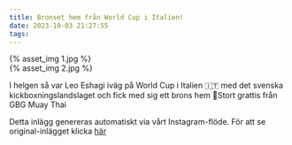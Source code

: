 ```yaml
---
title: Bronset hem från World Cup i Italien!
date: 2023-10-03 21:27:55
tags:
---
```

<div class="postId" style="display: none;">ID: 17886301913931312</div>



<div
class="postCarouselContainer"
carousel-children="2"
>

<div class="carouselChild">
{% asset_img 1.jpg %}
</div>


<div class="carouselChild">
{% asset_img 2.jpg %}
</div>









</div>


I helgen så var Leo Eshagi iväg på World Cup i Italien 🇮🇹 med det svenska kickboxningslandslaget och fick med sig ett brons hem 🥉Stort grattis från GBG Muay Thai

<div class="automaticGeneratedPostDescription">
Detta inlägg genereras automatiskt via vårt Instagram-flöde. För att se original-inlägget klicka <a target="_blank" href="https://www.instagram.com/p/Cx8smO6sZBm/">här</a>
</div>
<br>
